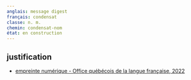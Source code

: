 ```yaml
---
anglais: message digest
français: condensat
classe: n. m.
chemin: condensat-nom
état: en construction
---
```

## justification

- [empreinte numérique - Office québécois de la langue française, 2022](https://vitrinelinguistique.oqlf.gouv.qc.ca/fiche-gdt/fiche/8371028/empreinte-numerique)

